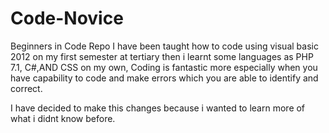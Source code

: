 # Code-Novice
Beginners in Code Repo
I have been taught how to code using visual basic 2012 on my first semester at tertiary then i learnt some languages as PHP 7.1, C#,AND CSS on my own, Coding is fantastic more especially when you have capability to code and make errors which you are able to identify and correct.

I have decided to make this changes because i wanted to learn more of what i didnt know before.
